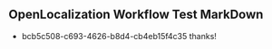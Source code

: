 ## OpenLocalization Workflow Test MarkDown
* bcb5c508-c693-4626-b8d4-cb4eb15f4c35 thanks!

<!--HONumber=Jul16_HO4-->


